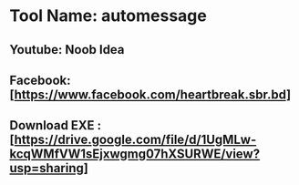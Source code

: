 # Tool Name: automessage

## Youtube: Noob Idea
## Facebook: [https://www.facebook.com/heartbreak.sbr.bd]

## Download EXE : [https://drive.google.com/file/d/1UgMLw-kcqWMfVW1sEjxwgmg07hXSURWE/view?usp=sharing]


